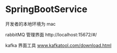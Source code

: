 # SpringBootService

开发者的本地环境为 mac

rabbitMQ 管理界面
http://localhost:15672/#/

kafka 界面工具
www.kafkatool.com/download.html

